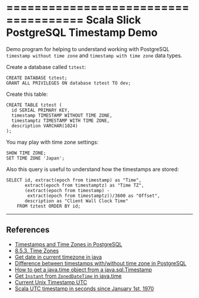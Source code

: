 =====================================
Scala Slick PostgreSQL Timestamp Demo
=====================================

Demo program for helping to understand working with PostgreSQL
`timestamp without time zone` and `timestamp with time zone` data types.

Create a database called `tztest`:

    CREATE DATABASE tztest;
    GRANT ALL PRIVILEGES ON database tztest TO dev;

Create this table:

    CREATE TABLE tztest (
      id SERIAL PRIMARY KEY,
      timestamp TIMESTAMP WITHOUT TIME ZONE,
      timestamptz TIMESTAMP WITH TIME ZONE,
      description VARCHAR(1024)
    );

You may play with time zone settings:

    SHOW TIME ZONE;
    SET TIME ZONE 'Japan';

Also this query is useful to understand how the timestamps are stored:

    SELECT id, extract(epoch from timestamp) as "Time",
           extract(epoch from timestamptz) as "Time TZ",
           (extract(epoch from timestamp) -
            extract(epoch from timestamptz))/3600 as "Offset",
           description as "Client Wall Clock Time"
        FROM tztest ORDER BY id;


----------
References
----------

* [Timestamps and Time Zones in PostgreSQL][]
* [8.5.3. Time Zones][]
* [Get date in current timezone in java][]
* [Difference between timestamps with/without time zone in PostgreSQL][]
* [How to get a java.time object from a java.sql.Timestamp][]
* [Get `Instant` from `ZonedDateTime` in java.time][]
* [Current Unix Timestamp UTC][]
* [Scala UTC timestamp in seconds since January 1st, 1970][]


[Timestamps and Time Zones in PostgreSQL]: http://phili.pe/posts/timestamps-and-time-zones-in-postgresql/
[8.5.3. Time Zones]: https://www.postgresql.org/docs/9.1/static/datatype-datetime.html#DATATYPE-TIMEZONES
[Difference between timestamps with/without time zone in PostgreSQL]: http://stackoverflow.com/a/5876276
[Get date in current timezone in java]: http://stackoverflow.com/a/24808474
[How to get a java.time object from a java.sql.Timestamp]: http://stackoverflow.com/a/22470650
[Get `Instant` from `ZonedDateTime` in java.time]: http://stackoverflow.com/a/31936813
[Current Unix Timestamp UTC]: http://www.unixtimestamp.com/
[Scala UTC timestamp in seconds since January 1st, 1970]: http://stackoverflow.com/a/11352208
